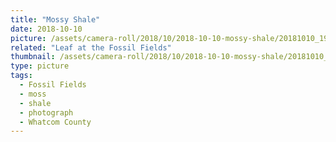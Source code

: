 ```yaml
---
title: "Mossy Shale"
date: 2018-10-10
picture: /assets/camera-roll/2018/10/2018-10-10-mossy-shale/20181010_191932429_iOS.jpg
related: "Leaf at the Fossil Fields"
thumbnail: /assets/camera-roll/2018/10/2018-10-10-mossy-shale/20181010_191932429_iOS-thumbnail.jpg
type: picture
tags:
  - Fossil Fields
  - moss
  - shale
  - photograph
  - Whatcom County
---
```


